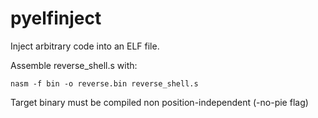# pyelfinject

Inject arbitrary code into an ELF file.

Assemble reverse_shell.s with:
```
nasm -f bin -o reverse.bin reverse_shell.s
```
  
Target binary must be compiled non position-independent (-no-pie flag)
